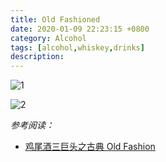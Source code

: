 ```yaml
---
title: Old Fashioned
date: 2020-01-09 22:23:15 +0800
category: Alcohol
tags: [alcohol,whiskey,drinks]
description: 
---
```



![1](https://chenxie-fun.oss-cn-shenzhen.aliyuncs.com/drinks/alcohol/old%20fashioned-1.jpeg)

![2](https://chenxie-fun.oss-cn-shenzhen.aliyuncs.com/drinks/alcohol/old%20fashioned.jpeg)

*参考阅读：*

* [鸡尾酒三巨头之古典 Old Fashion](http://mp.weixin.qq.com/s?__biz=MjM5NDM1ODA2MQ==&mid=2650433661&idx=1&sn=cb3f996b1d08981c9f375be32a774bb0&chksm=be863e3f89f1b729711807560f7b19e3fbcebcdced081b4264daaf0de5c6c30e237552d75555&mpshare=1&scene=1&srcid=0110DqY8JnglVfoRi5ecDdPD&sharer_sharetime=1578586503023&sharer_shareid=32cb5ecf20d7cf40d0444448d940c526#rd)